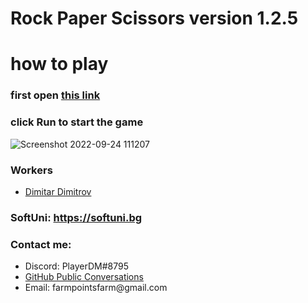 # Rock Paper Scissors version 1.2.5

# how to play
### first open <a href="https://replit.com/@PlayerDMGAMING/Rock-Paper-Scissors-version-10#main.py">this link<a/>

### click Run to start the game
![Screenshot 2022-09-24 111207](https://user-images.githubusercontent.com/112943652/192088100-dda80c39-4487-4058-b60a-49c870de33db.png)
<br>

### Workers
 <ul>
    <li>
  <a href="https://github.com/MitkoVtori"> Dimitar Dimitrov </a>
    </li>
  </ul>
  
 ### SoftUni: https://softuni.bg
  
### Contact me:
<ul>
   <li>
     Discord: PlayerDM#8795
   </li>  
   <li>
     <a href="https://github.com/MitkoVtori/Message-me">GitHub Public Conversations<a/>
   </li>  
    <li> 
      Email: farmpointsfarm@gmail.com
    </li>
<ul>
